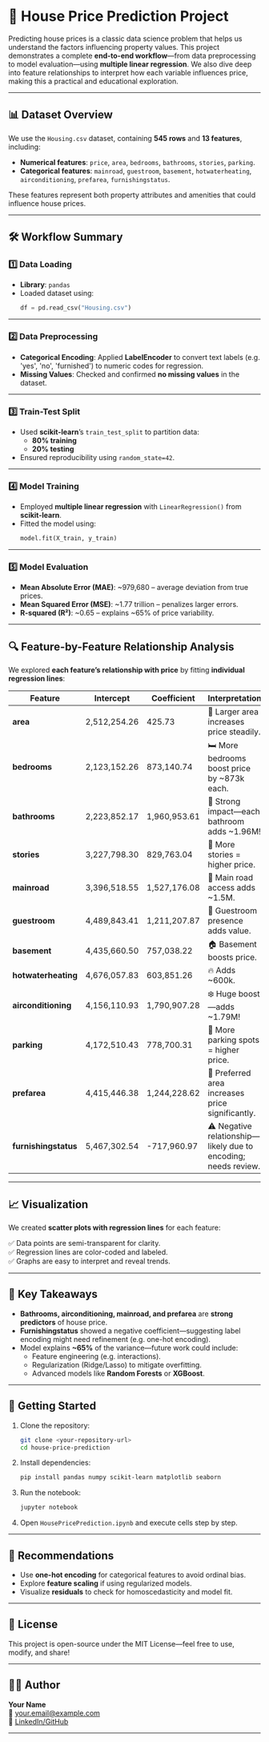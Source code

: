 
# 🏡 House Price Prediction Project

Predicting house prices is a classic data science problem that helps us understand the factors influencing property values. This project demonstrates a complete **end-to-end workflow**—from data preprocessing to model evaluation—using **multiple linear regression**. We also dive deep into feature relationships to interpret how each variable influences price, making this a practical and educational exploration.

---

## 📊 Dataset Overview

We use the `Housing.csv` dataset, containing **545 rows** and **13 features**, including:

- **Numerical features**: `price`, `area`, `bedrooms`, `bathrooms`, `stories`, `parking`.
- **Categorical features**: `mainroad`, `guestroom`, `basement`, `hotwaterheating`, `airconditioning`, `prefarea`, `furnishingstatus`.

These features represent both property attributes and amenities that could influence house prices.

---

## 🛠️ Workflow Summary

### 1️⃣ Data Loading
- **Library**: `pandas`
- Loaded dataset using:
  ```python
  df = pd.read_csv("Housing.csv")
  ```

---

### 2️⃣ Data Preprocessing
- **Categorical Encoding**: Applied **LabelEncoder** to convert text labels (e.g. 'yes', 'no', 'furnished') to numeric codes for regression.
- **Missing Values**: Checked and confirmed **no missing values** in the dataset.

---

### 3️⃣ Train-Test Split
- Used **scikit-learn**’s `train_test_split` to partition data:
  - **80% training**
  - **20% testing**
- Ensured reproducibility using `random_state=42`.

---

### 4️⃣ Model Training
- Employed **multiple linear regression** with `LinearRegression()` from **scikit-learn**.
- Fitted the model using:
  ```python
  model.fit(X_train, y_train)
  ```

---

### 5️⃣ Model Evaluation
- **Mean Absolute Error (MAE)**: ~979,680 – average deviation from true prices.
- **Mean Squared Error (MSE)**: ~1.77 trillion – penalizes larger errors.
- **R-squared (R²)**: ~0.65 – explains ~65% of price variability.

---

## 🔍 Feature-by-Feature Relationship Analysis

We explored **each feature’s relationship with price** by fitting **individual regression lines**:

| Feature               | Intercept        | Coefficient        | Interpretation |
|-----------------------|------------------|--------------------|----------------|
| **area**              | 2,512,254.26     | 425.73             | 🔼 Larger area increases price steadily. |
| **bedrooms**          | 2,123,152.26     | 873,140.74         | 🛏️ More bedrooms boost price by ~873k each. |
| **bathrooms**         | 2,223,852.17     | 1,960,953.61       | 🚿 Strong impact—each bathroom adds ~1.96M! |
| **stories**           | 3,227,798.30     | 829,763.04         | 🏢 More stories = higher price. |
| **mainroad**          | 3,396,518.55     | 1,527,176.08       | 🚗 Main road access adds ~1.5M. |
| **guestroom**         | 4,489,843.41     | 1,211,207.87       | 🛌 Guestroom presence adds value. |
| **basement**          | 4,435,660.50     | 757,038.22         | 🏠 Basement boosts price. |
| **hotwaterheating**   | 4,676,057.83     | 603,851.26         | 🔥 Adds ~600k. |
| **airconditioning**   | 4,156,110.93     | 1,790,907.28       | ❄️ Huge boost—adds ~1.79M! |
| **parking**           | 4,172,510.43     | 778,700.31         | 🚗 More parking spots = higher price. |
| **prefarea**          | 4,415,446.38     | 1,244,228.62       | 🌳 Preferred area increases price significantly. |
| **furnishingstatus**  | 5,467,302.54     | -717,960.97        | ⚠️ Negative relationship—likely due to encoding; needs review. |

---

## 📈 Visualization

We created **scatter plots with regression lines** for each feature:

✅ Data points are semi-transparent for clarity.  
✅ Regression lines are color-coded and labeled.  
✅ Graphs are easy to interpret and reveal trends.

---

## 📌 Key Takeaways

- **Bathrooms, airconditioning, mainroad, and prefarea** are **strong predictors** of house price.
- **Furnishingstatus** showed a negative coefficient—suggesting label encoding might need refinement (e.g. one-hot encoding).
- Model explains **~65%** of the variance—future work could include:
  - Feature engineering (e.g. interactions).
  - Regularization (Ridge/Lasso) to mitigate overfitting.
  - Advanced models like **Random Forests** or **XGBoost**.

---

## 🚀 Getting Started

1. Clone the repository:
   ```bash
   git clone <your-repository-url>
   cd house-price-prediction
   ```
2. Install dependencies:
   ```bash
   pip install pandas numpy scikit-learn matplotlib seaborn
   ```
3. Run the notebook:
   ```bash
   jupyter notebook
   ```
4. Open `HousePricePrediction.ipynb` and execute cells step by step.

---

## 📌 Recommendations

- Use **one-hot encoding** for categorical features to avoid ordinal bias.
- Explore **feature scaling** if using regularized models.
- Visualize **residuals** to check for homoscedasticity and model fit.

---

## 🤝 License

This project is open-source under the MIT License—feel free to use, modify, and share!

---

## 👩‍💻 Author

**Your Name**  
📧 your.email@example.com  
🔗 [LinkedIn/GitHub](https://your-profile-url)

---
